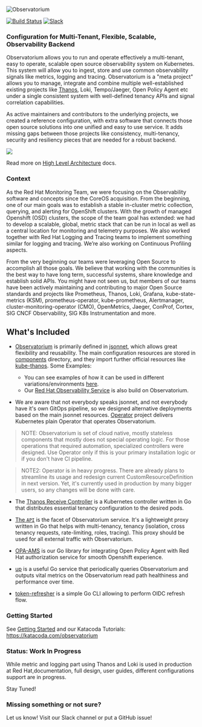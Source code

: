 ![Observatorium](logo/Logo-Observatorium-Full.png)

[![Build Status](https://circleci.com/gh/observatorium/observatorium.svg?style=svg)](https://circleci.com/gh/observatorium/observatorium) [![Slack](https://img.shields.io/badge/join%20slack-%23observatorium-brightgreen.svg)](https://slack.cncf.io/)

### Configuration for Multi-Tenant, Flexible, Scalable, Observability Backend

Observatorium allows you to run and operate effectively a multi-tenant, easy to operate, scalable open source observability system on Kubernetes. This system will allow you to ingest, store and use common observability signals like metrics, logging and tracing. Observatorium is a "meta project" allows you to manage, integrate and combine multiple well-established existing projects like [Thanos](https://thanos.io), Loki, Tempo/Jaeger, Open Policy Agent etc under a single consistent system with well-defined tenancy APIs and signal correlation capabilities. 

As active maintainers and contributors to the underlying projects, we created a reference configuration, with extra software that connects those open source solutions into one unified and easy to use service. It adds missing gaps between those projects like consistency, multi-tenancy, security and resiliency pieces that are needed for a robust backend.

![](/docs/design/Observatorium-High-Level.png)

Read more on [High Level Architecture](/docs/design/architecture.md) docs.

### Context 

As the Red Hat Monitoring Team, we were focusing on the Observability software and concepts since the CoreOS acquisition. From the beginning, one of our main goals was to establish a stable in-cluster metric collection, querying, and alerting for OpenShift clusters. With the growth of managed Openshift (OSD) clusters, the scope of the team goal has extended: we had to develop a scalable, global, metric stack that can be run in local as well as a central location for monitoring and telemetry purposes. We also worked together with Red Hat Logging and Tracing teams to implement something similar for logging and tracing. We’re also working on Continuous Profiling aspects.

From the very beginning our teams were leveraging Open Source to accomplish all those goals. We believe that working with the communities is the best way to have long term, successful systems, share knowledge and establish solid APIs. You might have not seen us, but members of our teams have been actively maintaining and contributing to major Open Source standards and projects like Prometheus, Thanos, Loki, Grafana, kube-state-metrics (KSM), prometheus-operator, kube-prometheus, Alertmanager, cluster-monitoring-operator (CMO), OpenMetrics, Jaeger, ConProf, Cortex, SIG CNCF Observability, SIG K8s Instrumentation and more.

## What's Included

* [Observatorium](https://github.com/observatorium/observatorium) is primarily defined in [jsonnet](https://jsonnet.org/), which allows great flexibility and reusability. The main configuration resources are stored in [components](https://github.com/observatorium/observatorium/tree/main/configuration/components) directory, and they import further official resources like [kube-thanos](https://github.com/thanos-io/kube-thanos). Some Examples:
  * You can see examples of how it can be used in different variations/environments [here](https://github.com/observatorium/observatorium/tree/main/configuration/examples).
  * Our [Red Hat Observability Service](https://github.com/rhobs/configuration) is also build on Observatorium.

* We are aware that not everybody speaks jsonnet, and not everybody have it's own GitOps pipeline, so we designed alternative deployments based on the main jsonnet resources. [Operator](https://github.com/observatorium/operator) project delivers Kubernetes plain Operator that operates Observatorium.

> NOTE: Observatorium is set of cloud native, mostly stateless components that mostly does not special operating logic. For those operations that required automation, specialized controllers were designed. Use Operator only if this is your primary installation logic or if you don't have CI pipeline.

> NOTE2: Operator is in heavy progress. There are already plans to streamline its usage and redesign current CustomResourceDefinition in next version. Yet, it's currently used in production by many bigger users, so any changes
> will be done with care.

* The [Thanos Receive Controller](https://github.com/observatorium/thanos-receive-controller) is a Kubernetes controller written in Go that distributes essential tenancy configuration to the desired pods.

* [The `API`](https://github.com/observatorium/api) is the facet of Observatorium service. It's a lightweight proxy written in Go that helps with multi-tenancy, tenancy (isolation, cross tenancy requests, rate-limiting, roles, tracing). This proxy should be used for all external traffic with Observatorium.

* [OPA-AMS](https://github.com/observatorium/opa-ams) is our Go library for integrating Open Policy Agent with Red Hat authorization service for smooth Openshift experience.

* [up](https://github.com/observatorium/up) is a useful Go service that periodically queries Observatorium and outputs vital metrics on the 
Observatorium read path healthiness and performance over time.

* [token-refresher](https://github.com/observatorium/token-refresher) is a simple Go CLI allowing to perform OIDC refresh flow.
  
### Getting Started

See [Getting Started](docs/usage/getting-started.md) and our Katacoda Tutorials: https://katacoda.com/observatorium

### Status: Work In Progress

While metric and logging part using Thanos and Loki is used in production at Red Hat,documentation, full design, user guides, different configurations support are in progress.

Stay Tuned!

### Missing something or not sure?

Let us know! Visit our Slack channel or put a GitHub issue!
